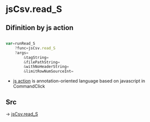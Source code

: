 # jsCsv.read_S

## Difinition by js action

```js.js

var=runRead_S
	?func=jsCsv.read_S
	?args=
		&tagString=
		&filePathString=
		&withNoHeaderString=
		&limitRowNumSourceInt=
```

- [js action](#) is annotation-oriented language based on javascript in CommandClick

## Src

-> [jsCsv.read_S](https://github.com/puutaro/CommandClick/blob/master/app/src/main/java/com/puutaro/commandclick/fragment_lib/terminal_fragment/js_interface/JsCsv.kt#L55)


